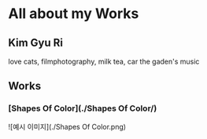 # All about my Works

## Kim Gyu Ri
love cats, filmphotography, milk tea, car the gaden's music

## Works
### [Shapes Of Color](./Shapes Of Color/)
![예시 이미지](./Shapes Of Color.png)
